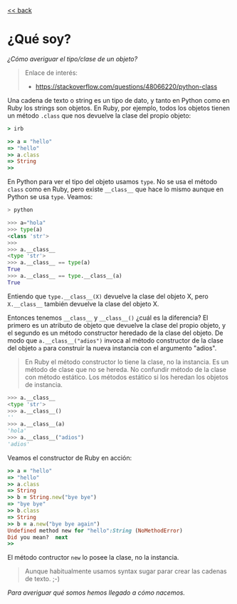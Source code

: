 [<< back](README.md)

# ¿Qué soy?

_¿Cómo averiguar el tipo/clase de un objeto?_

> Enlace de interés:
> * https://stackoverflow.com/questions/48066220/python-class

Una cadena de texto o string es un tipo de dato, y tanto en Python como en Ruby los strings son objetos. En Ruby, por ejemplo, todos los objetos tienen un método `.class` que nos devuelve la clase del propio objeto:

```ruby
> irb

>> a = "hello"
=> "hello"
>> a.class
=> String
>>
```

En Python para ver el tipo del objeto usamos `type`. No se usa el método `class` como en Ruby, pero existe `__class__` que hace lo mismo aunque en Python se usa `type`. Veamos:

```python
> python

>>> a="hola"
>>> type(a)
<class 'str'>
>>>
>>> a.__class__
<type 'str'>
>>> a.__class__ == type(a)
True
>>> a.__class__ == type.__class__(a)
True
```

Entiendo que `type.__class__(X)` devuelve la clase del objeto X, pero `X.__class__` también devuelve la clase del objeto X.

Entonces tenemos `__class__` y `__class__()` ¿cuál es la diferencia? El primero es un atributo de objeto que devuelve la clase del propio objeto, y el segundo es un método constructor heredado de la clase del objeto. De modo que `a.__class__("adios")` invoca al método constructor de la clase del objeto `a` para construir la nueva instancia con el argumento "adios".

> En Ruby el método constructor lo tiene la clase, no la instancia. Es un método de clase que no se hereda. No confundir método de la clase con método estático. Los métodos estático si los heredan los objetos de instancia.

```python
>>> a.__class__
<type 'str'>
>>> a.__class__()
''
>>> a.__class__(a)
'hola'
>>> a.__class__("adios")
'adios'
```

Veamos el constructor de Ruby en acción:

```ruby
>> a = "hello"
=> "hello"
>> a.class
=> String
>> b = String.new("bye bye")
=> "bye bye"
>> b.class
=> String
>> b = a.new("bye bye again")
Undefined method new for "hello":String (NoMethodError)
Did you mean?  next                           
>>
```

El método contructor `new` lo posee la clase, no la instancia.

> Aunque habitualmente usamos syntax sugar parar crear las cadenas de texto. ;-)

_Para averiguar qué somos hemos llegado a cómo nacemos._
